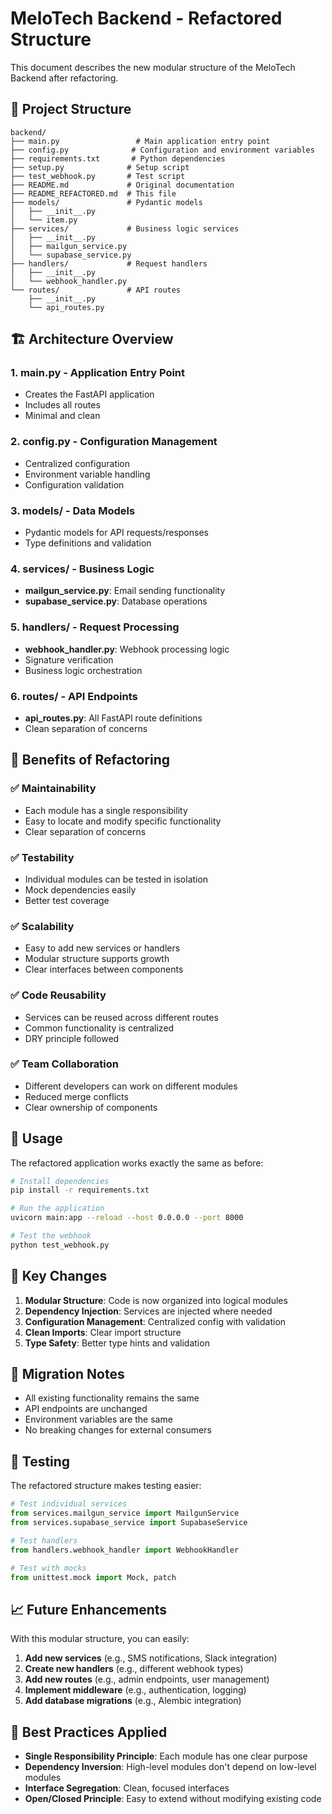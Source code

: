 # MeloTech Backend - Refactored Structure

This document describes the new modular structure of the MeloTech Backend after refactoring.

## 📁 Project Structure

```
backend/
├── main.py                 # Main application entry point
├── config.py              # Configuration and environment variables
├── requirements.txt       # Python dependencies
├── setup.py              # Setup script
├── test_webhook.py       # Test script
├── README.md             # Original documentation
├── README_REFACTORED.md  # This file
├── models/               # Pydantic models
│   ├── __init__.py
│   └── item.py
├── services/             # Business logic services
│   ├── __init__.py
│   ├── mailgun_service.py
│   └── supabase_service.py
├── handlers/             # Request handlers
│   ├── __init__.py
│   └── webhook_handler.py
└── routes/               # API routes
    ├── __init__.py
    └── api_routes.py
```

## 🏗️ Architecture Overview

### 1. **main.py** - Application Entry Point

- Creates the FastAPI application
- Includes all routes
- Minimal and clean

### 2. **config.py** - Configuration Management

- Centralized configuration
- Environment variable handling
- Configuration validation

### 3. **models/** - Data Models

- Pydantic models for API requests/responses
- Type definitions and validation

### 4. **services/** - Business Logic

- **mailgun_service.py**: Email sending functionality
- **supabase_service.py**: Database operations

### 5. **handlers/** - Request Processing

- **webhook_handler.py**: Webhook processing logic
- Signature verification
- Business logic orchestration

### 6. **routes/** - API Endpoints

- **api_routes.py**: All FastAPI route definitions
- Clean separation of concerns

## 🔧 Benefits of Refactoring

### ✅ **Maintainability**

- Each module has a single responsibility
- Easy to locate and modify specific functionality
- Clear separation of concerns

### ✅ **Testability**

- Individual modules can be tested in isolation
- Mock dependencies easily
- Better test coverage

### ✅ **Scalability**

- Easy to add new services or handlers
- Modular structure supports growth
- Clear interfaces between components

### ✅ **Code Reusability**

- Services can be reused across different routes
- Common functionality is centralized
- DRY principle followed

### ✅ **Team Collaboration**

- Different developers can work on different modules
- Reduced merge conflicts
- Clear ownership of components

## 🚀 Usage

The refactored application works exactly the same as before:

```bash
# Install dependencies
pip install -r requirements.txt

# Run the application
uvicorn main:app --reload --host 0.0.0.0 --port 8000

# Test the webhook
python test_webhook.py
```

## 📝 Key Changes

1. **Modular Structure**: Code is now organized into logical modules
2. **Dependency Injection**: Services are injected where needed
3. **Configuration Management**: Centralized config with validation
4. **Clean Imports**: Clear import structure
5. **Type Safety**: Better type hints and validation

## 🔄 Migration Notes

- All existing functionality remains the same
- API endpoints are unchanged
- Environment variables are the same
- No breaking changes for external consumers

## 🧪 Testing

The refactored structure makes testing easier:

```python
# Test individual services
from services.mailgun_service import MailgunService
from services.supabase_service import SupabaseService

# Test handlers
from handlers.webhook_handler import WebhookHandler

# Test with mocks
from unittest.mock import Mock, patch
```

## 📈 Future Enhancements

With this modular structure, you can easily:

1. **Add new services** (e.g., SMS notifications, Slack integration)
2. **Create new handlers** (e.g., different webhook types)
3. **Add new routes** (e.g., admin endpoints, user management)
4. **Implement middleware** (e.g., authentication, logging)
5. **Add database migrations** (e.g., Alembic integration)

## 🎯 Best Practices Applied

- **Single Responsibility Principle**: Each module has one clear purpose
- **Dependency Inversion**: High-level modules don't depend on low-level modules
- **Interface Segregation**: Clean, focused interfaces
- **Open/Closed Principle**: Easy to extend without modifying existing code
